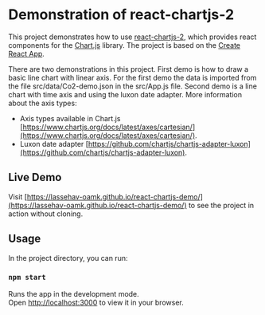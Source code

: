 # Demonstration of react-chartjs-2

This project demonstrates how to use [react-chartjs-2](https://react-chartjs-2.js.org/), which provides react components for the [Chart.js](https://www.chartjs.org/) library. The project is based on the [Create React App](https://create-react-app.dev/).

There are two demonstrations in this project. First demo is how to draw a basic line chart with linear axis. For the first demo the data is imported from the file src/data/Co2-demo.json in the src/App.js file. Second demo is a line chart with time axis and using the luxon date adapter. More information about the axis types:

* Axis types available in Chart.js [https://www.chartjs.org/docs/latest/axes/cartesian/](https://www.chartjs.org/docs/latest/axes/cartesian/).
* Luxon date adapter [https://github.com/chartjs/chartjs-adapter-luxon](https://github.com/chartjs/chartjs-adapter-luxon).

## Live Demo
Visit [https://lassehav-oamk.github.io/react-chartjs-demo/](https://lassehav-oamk.github.io/react-chartjs-demo/) to see the project in action without cloning.

## Usage

In the project directory, you can run:

### `npm start`

Runs the app in the development mode.\
Open [http://localhost:3000](http://localhost:3000) to view it in your browser.
